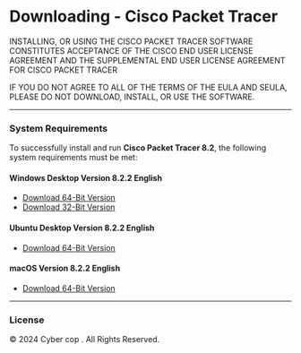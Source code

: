 # Downloading - Cisco Packet Tracer

INSTALLING, OR USING THE CISCO PACKET TRACER SOFTWARE CONSTITUTES ACCEPTANCE OF THE CISCO END USER LICENSE AGREEMENT AND THE SUPPLEMENTAL END USER LICENSE AGREEMENT FOR CISCO PACKET TRACER

IF YOU DO NOT AGREE TO ALL OF THE TERMS OF THE EULA AND SEULA, PLEASE DO NOT DOWNLOAD, INSTALL, OR USE THE SOFTWARE.

---

### System Requirements

To successfully install and run **Cisco Packet Tracer 8.2**, the following system requirements must be met:

#### Windows Desktop Version 8.2.2 English
- [Download 64-Bit Version](https://legacy.netacad.com/portal/resources/file/bb132b3b-117e-419d-8de5-bbdfe37667d8)
- [Download 32-Bit Version](https://legacy.netacad.com/portal/resources/file/8b450333-c90a-480a-b168-2b3cb9addbd2)

#### Ubuntu Desktop Version 8.2.2 English
- [Download 64-Bit Version](https://legacy.netacad.com/portal/resources/file/87257aaf-a701-4aa7-b542-d25879222994)

#### macOS Version 8.2.2 English
- [Download 64-Bit Version](https://legacy.netacad.com/portal/resources/file/ed5f5979-e0b0-4ab5-8089-b55eabb7e13b)

---

### License
© 2024 Cyber cop . All Rights Reserved.
